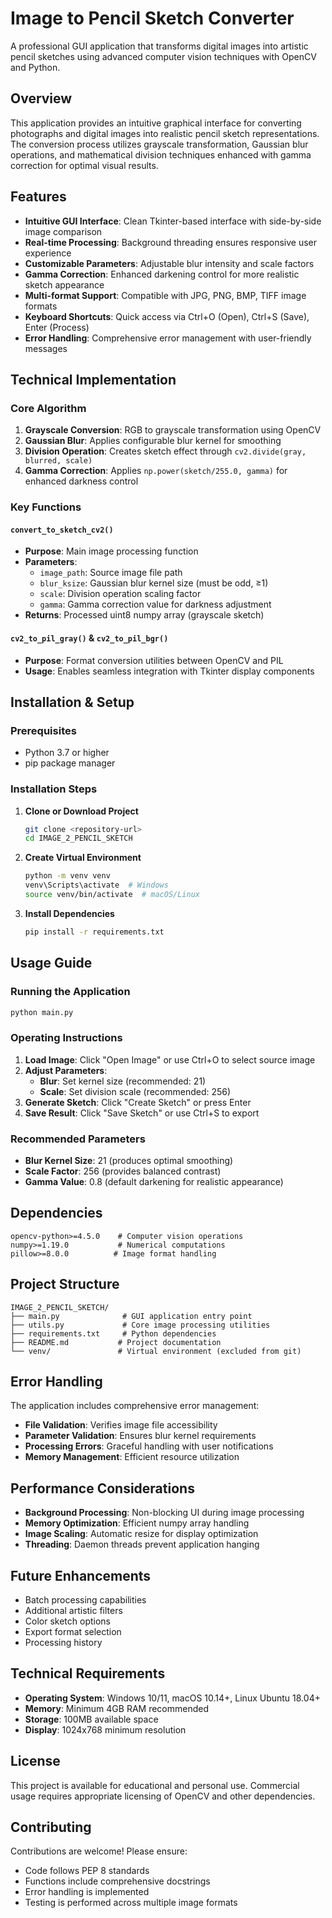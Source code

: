# Image to Pencil Sketch Converter

A professional GUI application that transforms digital images into artistic pencil sketches using advanced computer vision techniques with OpenCV and Python.

## Overview

This application provides an intuitive graphical interface for converting photographs and digital images into realistic pencil sketch representations. The conversion process utilizes grayscale transformation, Gaussian blur operations, and mathematical division techniques enhanced with gamma correction for optimal visual results.

## Features

- **Intuitive GUI Interface**: Clean Tkinter-based interface with side-by-side image comparison
- **Real-time Processing**: Background threading ensures responsive user experience
- **Customizable Parameters**: Adjustable blur intensity and scale factors
- **Gamma Correction**: Enhanced darkening control for more realistic sketch appearance
- **Multi-format Support**: Compatible with JPG, PNG, BMP, TIFF image formats
- **Keyboard Shortcuts**: Quick access via Ctrl+O (Open), Ctrl+S (Save), Enter (Process)
- **Error Handling**: Comprehensive error management with user-friendly messages

## Technical Implementation

### Core Algorithm
1. **Grayscale Conversion**: RGB to grayscale transformation using OpenCV
2. **Gaussian Blur**: Applies configurable blur kernel for smoothing
3. **Division Operation**: Creates sketch effect through `cv2.divide(gray, blurred, scale)`
4. **Gamma Correction**: Applies `np.power(sketch/255.0, gamma)` for enhanced darkness control

### Key Functions

#### `convert_to_sketch_cv2()`
- **Purpose**: Main image processing function
- **Parameters**: 
  - `image_path`: Source image file path
  - `blur_ksize`: Gaussian blur kernel size (must be odd, ≥1)
  - `scale`: Division operation scaling factor
  - `gamma`: Gamma correction value for darkness adjustment
- **Returns**: Processed uint8 numpy array (grayscale sketch)

#### `cv2_to_pil_gray()` & `cv2_to_pil_bgr()`
- **Purpose**: Format conversion utilities between OpenCV and PIL
- **Usage**: Enables seamless integration with Tkinter display components

## Installation & Setup

### Prerequisites
- Python 3.7 or higher
- pip package manager

### Installation Steps

1. **Clone or Download Project**
   ```bash
   git clone <repository-url>
   cd IMAGE_2_PENCIL_SKETCH
   ```

2. **Create Virtual Environment**
   ```bash
   python -m venv venv
   venv\Scripts\activate  # Windows
   source venv/bin/activate  # macOS/Linux
   ```

3. **Install Dependencies**
   ```bash
   pip install -r requirements.txt
   ```

## Usage Guide

### Running the Application
```bash
python main.py
```

### Operating Instructions
1. **Load Image**: Click "Open Image" or use Ctrl+O to select source image
2. **Adjust Parameters**: 
   - **Blur**: Set kernel size (recommended: 21)
   - **Scale**: Set division scale (recommended: 256)
3. **Generate Sketch**: Click "Create Sketch" or press Enter
4. **Save Result**: Click "Save Sketch" or use Ctrl+S to export

### Recommended Parameters
- **Blur Kernel Size**: 21 (produces optimal smoothing)
- **Scale Factor**: 256 (provides balanced contrast)
- **Gamma Value**: 0.8 (default darkening for realistic appearance)

## Dependencies

```
opencv-python>=4.5.0    # Computer vision operations
numpy>=1.19.0           # Numerical computations
pillow>=8.0.0          # Image format handling
```

## Project Structure

```
IMAGE_2_PENCIL_SKETCH/
├── main.py              # GUI application entry point
├── utils.py             # Core image processing utilities
├── requirements.txt     # Python dependencies
├── README.md           # Project documentation
└── venv/               # Virtual environment (excluded from git)
```

## Error Handling

The application includes comprehensive error management:
- **File Validation**: Verifies image file accessibility
- **Parameter Validation**: Ensures blur kernel requirements
- **Processing Errors**: Graceful handling with user notifications
- **Memory Management**: Efficient resource utilization

## Performance Considerations

- **Background Processing**: Non-blocking UI during image processing
- **Memory Optimization**: Efficient numpy array handling
- **Image Scaling**: Automatic resize for display optimization
- **Threading**: Daemon threads prevent application hanging

## Future Enhancements

- Batch processing capabilities
- Additional artistic filters
- Color sketch options
- Export format selection
- Processing history

## Technical Requirements

- **Operating System**: Windows 10/11, macOS 10.14+, Linux Ubuntu 18.04+
- **Memory**: Minimum 4GB RAM recommended
- **Storage**: 100MB available space
- **Display**: 1024x768 minimum resolution

## License

This project is available for educational and personal use. Commercial usage requires appropriate licensing of OpenCV and other dependencies.

## Contributing

Contributions are welcome! Please ensure:
- Code follows PEP 8 standards
- Functions include comprehensive docstrings
- Error handling is implemented
- Testing is performed across multiple image formats

